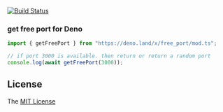 [![Build Status](https://github.com/axetroy/deno_free_port/workflows/test/badge.svg)](https://github.com/axetroy/deno_free_port/actions)

### get free port for Deno

```ts
import { getFreePort } from "https://deno.land/x/free_port/mod.ts";

// if port 3000 is available. then return or return a random port
console.log(await getFreePort(3000));
```

## License

The [MIT License](LICENSE)
